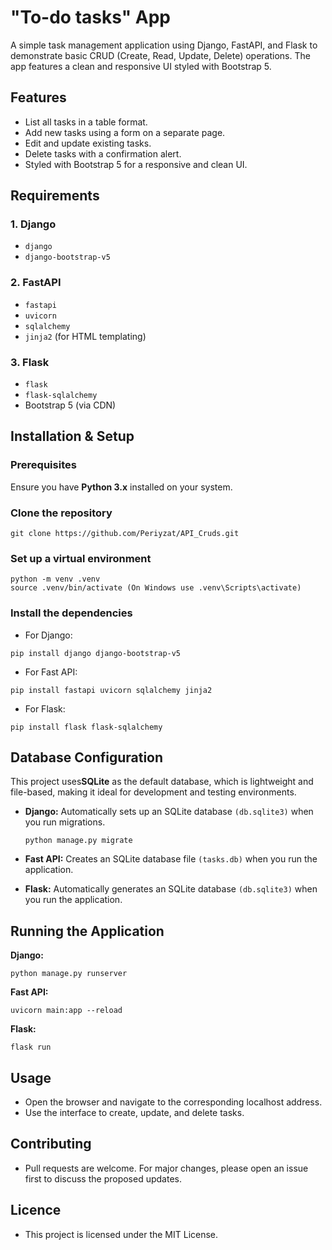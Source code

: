 #  "To-do tasks"  App
A simple task management application using Django, FastAPI, and Flask to demonstrate basic CRUD (Create, Read, Update, Delete) operations. The app features a clean and responsive UI styled with Bootstrap 5.
## Features
- List all tasks in a table format.
- Add new tasks using a form on a separate page.
- Edit and update existing tasks.
- Delete tasks with a confirmation alert.
- Styled with Bootstrap 5 for a responsive and clean UI.
## Requirements
### 1. Django  
- `django`  
- `django-bootstrap-v5`  

### 2. FastAPI  
- `fastapi`  
- `uvicorn`  
- `sqlalchemy`  
- `jinja2` (for HTML templating)  

### 3. Flask  
- `flask`  
- `flask-sqlalchemy`  
- Bootstrap 5 (via CDN)  
   
## Installation & Setup
### Prerequisites
 Ensure you have **Python 3.x** installed on your system.
 
### Clone the repository
```
git clone https://github.com/Periyzat/API_Cruds.git
```
### Set up a virtual environment
```
python -m venv .venv
source .venv/bin/activate (On Windows use .venv\Scripts\activate)
```
### Install the dependencies
- For Django:

`pip install django django-bootstrap-v5` 
- For Fast API: 

`pip install fastapi uvicorn sqlalchemy jinja2`
- For Flask:

`pip install flask flask-sqlalchemy`
## Database Configuration
This project uses**SQLite** as the default database, which is lightweight and file-based, making it ideal for development and testing environments.
- **Django:** Automatically sets up an SQLite database `(db.sqlite3)` when you run migrations.

  `python manage.py migrate`
- **Fast API:** Creates an SQLite database file `(tasks.db)` when you run the application.
- **Flask:** Automatically generates an SQLite database `(db.sqlite3)` when you run the application.
 ## Running the Application
**Django:** 

`python manage.py runserver`

**Fast API:** 

`uvicorn main:app --reload`

**Flask:**

`flask run`
## Usage
- Open the browser and navigate to the corresponding localhost address.
- Use the interface to create, update, and delete tasks.
## Contributing
- Pull requests are welcome. For major changes, please open an issue first to discuss the proposed updates. 
## Licence
- This project is licensed under the MIT License.
